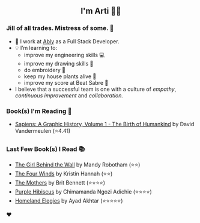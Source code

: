 <div align="center">
  
  ## I'm Arti 👋🏽
  
</div>
  
### Jill of all trades. Mistress of some. 👑

- 🔭 I work at [Ably](https://ably.com) as a Full Stack Developer.
- 💡 I’m learning to:
  - improve my engineering skills 💻
  - improve my drawing skills 🎨
  - do embroidery 🧵
  - keep my house plants alive 🌱
  - improve my score at Beat Sabre 🔼
- I believe that a successful team is one with a culture of _empathy_, _continuous improvement_ and _collaboration._


### Book(s) I'm Reading 📖
<!-- GOODREADS-LIST:START -->
- [Sapiens: A Graphic History, Volume 1 - The Birth of Humankind](https://www.goodreads.com/review/show/3771178926?utm_medium=api&utm_source=rss) by David Vandermeulen (⭐️4.41)
<!-- GOODREADS-LIST:END -->

### Last Few Book(s) I Read 📚
<!-- GOODREADS-READ-LIST:START -->
- [The Girl Behind the Wall](https://www.goodreads.com/review/show/4765420709?utm_medium=api&utm_source=rss) by Mandy  Robotham (⭐⭐)
- [The Four Winds](https://www.goodreads.com/review/show/3773056218?utm_medium=api&utm_source=rss) by Kristin Hannah (⭐⭐)
- [The Mothers](https://www.goodreads.com/review/show/3369977630?utm_medium=api&utm_source=rss) by Brit Bennett (⭐⭐⭐⭐)
- [Purple Hibiscus](https://www.goodreads.com/review/show/4501561579?utm_medium=api&utm_source=rss) by Chimamanda Ngozi Adichie (⭐⭐⭐⭐)
- [Homeland Elegies](https://www.goodreads.com/review/show/3640659036?utm_medium=api&utm_source=rss) by Ayad Akhtar (⭐⭐⭐⭐⭐)
<!-- GOODREADS-READ-LIST:END -->
❤️
